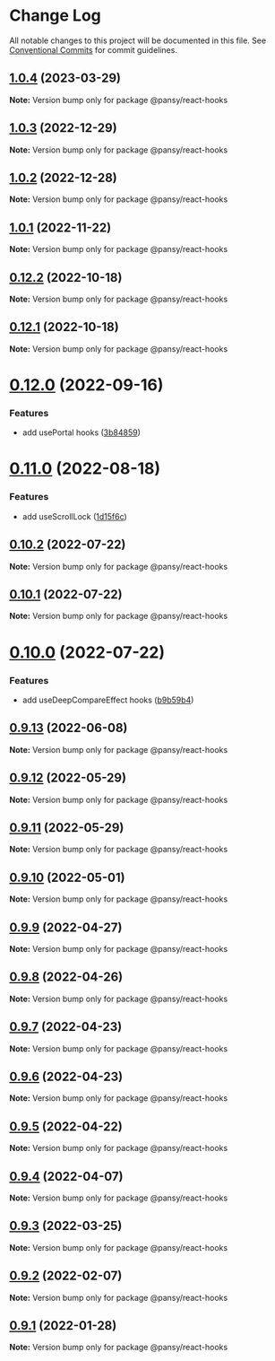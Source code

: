 # Change Log

All notable changes to this project will be documented in this file.
See [Conventional Commits](https://conventionalcommits.org) for commit guidelines.

## [1.0.4](https://github.com/pansyjs/react-hooks/compare/@pansy/react-hooks@1.0.3...@pansy/react-hooks@1.0.4) (2023-03-29)

**Note:** Version bump only for package @pansy/react-hooks





## [1.0.3](https://github.com/pansyjs/react-hooks/compare/@pansy/react-hooks@1.0.2...@pansy/react-hooks@1.0.3) (2022-12-29)

**Note:** Version bump only for package @pansy/react-hooks





## [1.0.2](https://github.com/pansyjs/react-hooks/compare/@pansy/react-hooks@1.0.1...@pansy/react-hooks@1.0.2) (2022-12-28)

**Note:** Version bump only for package @pansy/react-hooks





## [1.0.1](https://github.com/pansyjs/react-hooks/compare/@pansy/react-hooks@0.12.2...@pansy/react-hooks@1.0.1) (2022-11-22)

**Note:** Version bump only for package @pansy/react-hooks





## [0.12.2](https://github.com/pansyjs/react-hooks/compare/@pansy/react-hooks@0.12.1...@pansy/react-hooks@0.12.2) (2022-10-18)

**Note:** Version bump only for package @pansy/react-hooks





## [0.12.1](https://github.com/pansyjs/react-hooks/compare/@pansy/react-hooks@0.12.0...@pansy/react-hooks@0.12.1) (2022-10-18)

**Note:** Version bump only for package @pansy/react-hooks





# [0.12.0](https://github.com/pansyjs/react-hooks/compare/@pansy/react-hooks@0.11.0...@pansy/react-hooks@0.12.0) (2022-09-16)


### Features

* add usePortal hooks ([3b84859](https://github.com/pansyjs/react-hooks/commit/3b84859d2de69367a50bf9a5cd1ad8c9c8731c07))





# [0.11.0](https://github.com/pansyjs/react-hooks/compare/@pansy/react-hooks@0.10.2...@pansy/react-hooks@0.11.0) (2022-08-18)


### Features

* add useScrollLock ([1d15f6c](https://github.com/pansyjs/react-hooks/commit/1d15f6cbdd5477b80f7b97bfe834299d6b649cef))





## [0.10.2](https://github.com/pansyjs/react-hooks/compare/@pansy/react-hooks@0.10.1...@pansy/react-hooks@0.10.2) (2022-07-22)

**Note:** Version bump only for package @pansy/react-hooks





## [0.10.1](https://github.com/pansyjs/react-hooks/compare/@pansy/react-hooks@0.10.0...@pansy/react-hooks@0.10.1) (2022-07-22)

**Note:** Version bump only for package @pansy/react-hooks





# [0.10.0](https://github.com/pansyjs/react-hooks/compare/@pansy/react-hooks@0.9.13...@pansy/react-hooks@0.10.0) (2022-07-22)


### Features

* add useDeepCompareEffect hooks ([b9b59b4](https://github.com/pansyjs/react-hooks/commit/b9b59b4387fce4407bebc692b565f6184dac59fe))





## [0.9.13](https://github.com/pansyjs/react-hooks/compare/@pansy/react-hooks@0.9.12...@pansy/react-hooks@0.9.13) (2022-06-08)

**Note:** Version bump only for package @pansy/react-hooks





## [0.9.12](https://github.com/pansyjs/react-hooks/compare/@pansy/react-hooks@0.9.11...@pansy/react-hooks@0.9.12) (2022-05-29)

**Note:** Version bump only for package @pansy/react-hooks





## [0.9.11](https://github.com/pansyjs/react-hooks/compare/@pansy/react-hooks@0.9.10...@pansy/react-hooks@0.9.11) (2022-05-29)

**Note:** Version bump only for package @pansy/react-hooks





## [0.9.10](https://github.com/pansyjs/react-hooks/compare/@pansy/react-hooks@0.9.9...@pansy/react-hooks@0.9.10) (2022-05-01)

**Note:** Version bump only for package @pansy/react-hooks





## [0.9.9](https://github.com/pansyjs/react-hooks/compare/@pansy/react-hooks@0.9.8...@pansy/react-hooks@0.9.9) (2022-04-27)

**Note:** Version bump only for package @pansy/react-hooks





## [0.9.8](https://github.com/pansyjs/react-hooks/compare/@pansy/react-hooks@0.9.7...@pansy/react-hooks@0.9.8) (2022-04-26)

**Note:** Version bump only for package @pansy/react-hooks





## [0.9.7](https://github.com/pansyjs/react-hooks/compare/@pansy/react-hooks@0.9.6...@pansy/react-hooks@0.9.7) (2022-04-23)

**Note:** Version bump only for package @pansy/react-hooks





## [0.9.6](https://github.com/pansyjs/react-hooks/compare/@pansy/react-hooks@0.9.5...@pansy/react-hooks@0.9.6) (2022-04-23)

**Note:** Version bump only for package @pansy/react-hooks





## [0.9.5](https://github.com/pansyjs/react-hooks/compare/@pansy/react-hooks@0.9.4...@pansy/react-hooks@0.9.5) (2022-04-22)

**Note:** Version bump only for package @pansy/react-hooks





## [0.9.4](https://github.com/pansyjs/react-hooks/compare/@pansy/react-hooks@0.9.3...@pansy/react-hooks@0.9.4) (2022-04-07)

**Note:** Version bump only for package @pansy/react-hooks





## [0.9.3](https://github.com/pansyjs/react-hooks/compare/@pansy/react-hooks@0.9.2...@pansy/react-hooks@0.9.3) (2022-03-25)

**Note:** Version bump only for package @pansy/react-hooks





## [0.9.2](https://github.com/pansyjs/react-hooks/compare/@pansy/react-hooks@0.9.1...@pansy/react-hooks@0.9.2) (2022-02-07)

**Note:** Version bump only for package @pansy/react-hooks





## [0.9.1](https://github.com/pansyjs/react-hooks/compare/@pansy/react-hooks@0.9.0...@pansy/react-hooks@0.9.1) (2022-01-28)

**Note:** Version bump only for package @pansy/react-hooks
